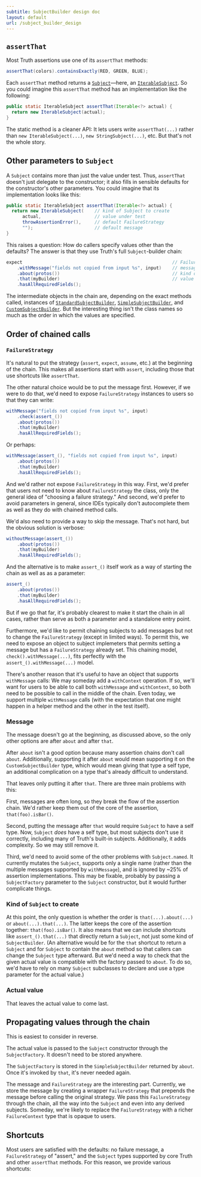 ```yaml
---
subtitle: SubjectBuilder design doc
layout: default
url: /subject_builder_design
---
```



## `assertThat`

Most Truth assertions use one of its `assertThat` methods:

```java
assertThat(colors).containsExactly(RED, GREEN, BLUE);
```

Each `assertThat` method returns a [`Subject`]―here, an [`IterableSubject`]. So you could imagine this `assertThat` method has an implementation like the following:

```java
public static IterableSubject assertThat(Iterable<?> actual) {
  return new IterableSubject(actual);
}
```

The static method is a cleaner API: It lets users write `assertThat(...)` rather than `new IterableSubject(...)`, `new StringSubject(...)`, etc. But that's not the whole story.

## Other parameters to `Subject`

A `Subject` contains more than just the value under test. Thus, `assertThat` doesn't just delegate to the constructor; it also fills in sensible defaults for the constructor's other parameters. You could imagine that its implementation looks like this:

```java
public static IterableSubject assertThat(Iterable<?> actual) {
  return new IterableSubject(    // kind of Subject to create
      actual,                    // value under test
      throwAssertionError(),     // default FailureStrategy
      "");                       // default message
}
```

This raises a question: How do callers specify values other than the defaults? The answer is that they use Truth's full `Subject`-builder chain:

```java
expect                                                        // FailureStrategy
    .withMessage("fields not copied from input %s", input)    // message
    .about(protos())                                          // kind of Subject to create
    .that(myBuilder)                                          // value under test
    .hasAllRequiredFields();
```

The intermediate objects in the chain are, depending on the exact methods called, instances of [`StandardSubjectBuilder`], [`SimpleSubjectBuilder`], and [`CustomSubjectBuilder`]. But the interesting thing isn't the class names so much as the order in which the values are specified.

## Order of chained calls

### `FailureStrategy`

It's natural to put the strategy (`assert`, `expect`, `assume`, etc.) at the beginning of the chain. This makes all assertions start with `assert`, including those that use shortcuts like `assertThat`.

The other natural choice would be to put the message first. However, if we were to do that, we'd need to expose `FailureStrategy` instances to users so that they can write:

```java
withMessage("fields not copied from input %s", input)
    .check(assert_())
    .about(protos())
    .that(myBuilder)
    .hasAllRequiredFields();
```

Or perhaps:

```java
withMessage(assert_(), "fields not copied from input %s", input)
    .about(protos())
    .that(myBuilder)
    .hasAllRequiredFields();
```

And we'd rather not expose `FailureStrategy` in this way. First, we'd prefer that users not need to know about `FailureStrategy` the class, only the general idea of "choosing a failure strategy." And second, we'd prefer to avoid parameters in general, since IDEs typically don't autocomplete them as well as they do with chained method calls.

We'd also need to provide a way to skip the message. That's not hard, but the obvious solution is verbose:

```java
withoutMessage(assert_())
    .about(protos())
    .that(myBuilder)
    .hasAllRequiredFields();
```

And the alternative is to make `assert_()` itself work as a way of starting the chain as well as as a parameter:

```java
assert_()
    .about(protos())
    .that(myBuilder)
    .hasAllRequiredFields();
```

But if we go that far, it's probably clearest to make it start the chain in all cases, rather than serve as both a parameter and a standalone entry point.

Furthermore, we'd like to permit chaining subjects to add messages but not to change the `FailureStrategy` (except in limited ways). To permit this, we need to expose an object to subject implemeters that permits setting a message but has a `FailureStrategy` already set. This chaining model, `check().withMessage(...)`, fits perfectly with the `assert_().withMessage(...)` model.

There's another reason that it's useful to have an object that supports `withMessage` calls: We may someday add a `withContext` operation. If so, we'll want for users to be able to call both `withMessage` and `withContext`, so both need to be possible to call in the middle of the chain. Even today, we support multiple `withMessage` calls (with the expectation that one might happen in a helper method and the other in the test itself).

### Message

The message doesn't go at the beginning, as discussed above, so the only other options are after `about` and after `that`.

After `about` isn't a good option because many assertion chains don't call `about`. Additionally, supporting it after `about` would mean supporting it on the `CustomSubjectBuilder` type, which would mean giving that type a self type, an additional complication on a type that's already difficult to understand.

That leaves only putting it after `that`. There are three main problems with this:

First, messages are often long, so they break the flow of the assertion chain. We'd rather keep them out of the core of the assertion, `that(foo).isBar()`.

Second, putting the message after `that` would require `Subject` to have a self type. Now, `Subject` *does* have a self type, but most subjects don't use it correctly, including many of Truth's built-in subjects. Additionally, it adds complexity. So we may still remove it.

Third, we'd need to avoid some of the other problems with `Subject.named`. It currently mutates the `Subject`, supports only a single name (rather than the multiple messages supported by `withMessage`), and is ignored by ~25% of assertion implementations. This may be fixable, probably by passing a `SubjectFactory` parameter to the `Subject` constructor, but it would further complicate things.

### Kind of `Subject` to create

At this point, the only question is whether the order is `that(...).about(...)` or `about(...).that(...)`. The latter keeps the core of the assertion together: `that(foo).isBar()`. It also means that we can include shortcuts like `assert_().that(...)` that directly return a `Subject`, not just some kind of `SubjectBuilder`. (An alternative would be for the `that` shortcut to return a `Subject` and for `Subject` to contain the `about` method so that callers can change the `Subject` type afterward. But we'd need a way to check that the given actual value is compatible with the factory passed to `about`. To do so, we'd have to rely on many `Subject` subclasses to declare and use a type parameter for the actual value.)

### Actual value

That leaves the actual value to come last.

## Propagating values through the chain

This is easiest to consider in reverse.

The actual value is passed to the `Subject` constructor through the `SubjectFactory`. It doesn't need to be stored anywhere.

The `SubjectFactory` is stored in the `SimpleSubjectBuilder` returned by `about`. Once it's invoked by `that`, it's never needed again.

The message and `FailureStrategy` are the interesting part. Currently, we store the message by creating a wrapper `FailureStrategy` that prepends the message before calling the original strategy. We pass this `FailureStrategy` through the chain, all the way into the `Subject` and even into any derived subjects. Someday, we're likely to replace the `FailureStrategy` with a richer `FailureContext` type that is opaque to users.

## Shortcuts

Most users are satisfied with the defaults: no failure message, a `FailureStrategy` of "assert," and the `Subject` types supported by core Truth and other `assertThat` methods. For this reason, we provide various shortcuts:

<object data="images/truthassertionflowchart.svg" type="image/svg+xml"></object>

<!-- References -->

[`Subject`]:    https://github.com/google/truth/blob/master/core/src/main/java/com/google/common/truth/Subject.java
[`IterableSubject`]:    https://github.com/google/truth/blob/master/core/src/main/java/com/google/common/truth/IterableSubject.java
[`IterableOfProtosSubject`]:         http://github.com/google/truth/blob/master/extensions/proto/src/main/java/com/google/common/truth/extensions/proto/IterableOfProtosSubject.java
[`ProtoTruth`]:         http://github.com/google/truth/blob/master/extensions/proto/src/main/java/com/google/common/truth/extensions/proto/ProtoTruth.java
[`CustomSubjectBuilder`]:    https://github.com/google/truth/blob/master/core/src/main/java/com/google/common/truth/CustomSubjectBuilder.java
[`CustomSubjectBuilderFactory`]:    https://github.com/google/truth/blob/master/core/src/main/java/com/google/common/truth/CustomSubjectBuilderFactory.java
[`StandardSubjectBuilder`]:    https://github.com/google/truth/blob/master/core/src/main/java/com/google/common/truth/StandardSubjectBuilder.java
[`SimpleSubjectBuilder`]:    https://github.com/google/truth/blob/master/core/src/main/java/com/google/common/truth/SimpleSubjectBuilder.java
